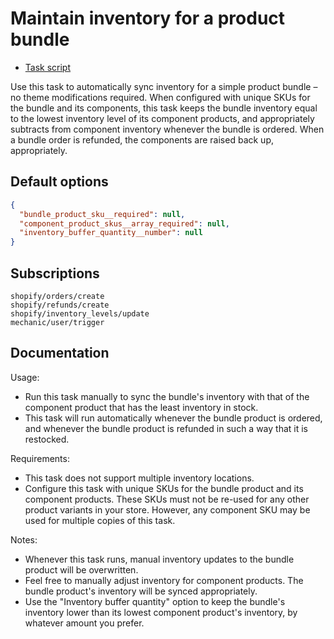 # Maintain inventory for a product bundle

* [Task script](./script.liquid)

Use this task to automatically sync inventory for a simple product bundle – no theme modifications required. When configured with unique SKUs for the bundle and its components, this task keeps the bundle inventory equal to the lowest inventory level of its component products, and appropriately subtracts from component inventory whenever the bundle is ordered. When a bundle order is refunded, the components are raised back up, appropriately. 

## Default options

```json
{
  "bundle_product_sku__required": null,
  "component_product_skus__array_required": null,
  "inventory_buffer_quantity__number": null
}
```

## Subscriptions

```liquid
shopify/orders/create
shopify/refunds/create
shopify/inventory_levels/update
mechanic/user/trigger
```

## Documentation

Usage:

* Run this task manually to sync the bundle's inventory with that of the component product that has the least inventory in stock.
* This task will run automatically whenever the bundle product is ordered, and whenever the bundle product is refunded in such a way that it is restocked.

Requirements:

* This task does not support multiple inventory locations.
* Configure this task with unique SKUs for the bundle product and its component products. These SKUs must not be re-used for any other product variants in your store. However, any component SKU may be used for multiple copies of this task.

Notes:

* Whenever this task runs, manual inventory updates to the bundle product will be overwritten.
* Feel free to manually adjust inventory for component products. The bundle product's inventory will be synced appropriately.
* Use the "Inventory buffer quantity" option to keep the bundle's inventory lower than its lowest component product's inventory, by whatever amount you prefer.